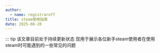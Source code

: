 ```yaml
---
author:
  - name: registraroff
title: steam使用指南
date: 2025-08-20
---
```


::: tip
该文章目前处于持续更新状态 现用于展示各位新手steam使用者在使用steam时可能遇到的一些常见的问题 